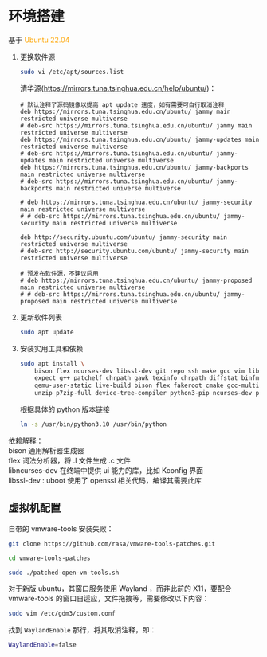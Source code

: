 # 环境搭建

基于 <font color="orange">Ubuntu 22.04</font>  

1. 更换软件源
    ```sh
    sudo vi /etc/apt/sources.list
    ```

     清华源(https://mirrors.tuna.tsinghua.edu.cn/help/ubuntu/)：
    ```
    # 默认注释了源码镜像以提高 apt update 速度，如有需要可自行取消注释
    deb https://mirrors.tuna.tsinghua.edu.cn/ubuntu/ jammy main restricted universe multiverse
    # deb-src https://mirrors.tuna.tsinghua.edu.cn/ubuntu/ jammy main restricted universe multiverse
    deb https://mirrors.tuna.tsinghua.edu.cn/ubuntu/ jammy-updates main restricted universe multiverse
    # deb-src https://mirrors.tuna.tsinghua.edu.cn/ubuntu/ jammy-updates main restricted universe multiverse
    deb https://mirrors.tuna.tsinghua.edu.cn/ubuntu/ jammy-backports main restricted universe multiverse
    # deb-src https://mirrors.tuna.tsinghua.edu.cn/ubuntu/ jammy-backports main restricted universe multiverse
    
    # deb https://mirrors.tuna.tsinghua.edu.cn/ubuntu/ jammy-security main restricted universe multiverse
    # # deb-src https://mirrors.tuna.tsinghua.edu.cn/ubuntu/ jammy-security main restricted universe multiverse
    
    deb http://security.ubuntu.com/ubuntu/ jammy-security main restricted universe multiverse
    # deb-src http://security.ubuntu.com/ubuntu/ jammy-security main restricted universe multiverse
    
    # 预发布软件源，不建议启用
    # deb https://mirrors.tuna.tsinghua.edu.cn/ubuntu/ jammy-proposed main restricted universe multiverse
    # # deb-src https://mirrors.tuna.tsinghua.edu.cn/ubuntu/ jammy-proposed main restricted universe multiverse
    ```


2. 更新软件列表
    ```sh
    sudo apt update
    ```

3. 安装实用工具和依赖
    ```sh
    sudo apt install \
        bison flex ncurses-dev libssl-dev git repo ssh make gcc vim libssl-dev u-boot-tools\
        expect g++ patchelf chrpath gawk texinfo chrpath diffstat binfmt-support liblz4-tool \
        qemu-user-static live-build bison flex fakeroot cmake gcc-multilib g++-multilib \
        unzip p7zip-full device-tree-compiler python3-pip ncurses-dev python3-pyelftools python2
    ```
    
    根据具体的 python 版本链接
    ```sh
    ln -s /usr/bin/python3.10 /usr/bin/python
    ```
    
    

依赖解释：  
bison 通用解析器生成器  
flex 词法分析器，将 .l 文件生成 .c 文件  
libncurses-dev 在终端中提供 ui 能力的库，比如 Kconfig 界面  
libssl-dev : uboot 使用了 openssl 相关代码，编译其需要此库  

## 虚拟机配置

自带的 vmware-tools 安装失败：

```sh
git clone https://github.com/rasa/vmware-tools-patches.git
```

```sh
cd vmware-tools-patches
```

```sh
sudo ./patched-open-vm-tools.sh
```



对于新版 ubuntu，其窗口服务使用 Wayland ，而非此前的 X11，要配合 vmware-tools 的窗口自适应，文件拖拽等，需要修改以下内容：

```sh
sudo vim /etc/gdm3/custom.conf
```

找到 `WaylandEnable` 那行，将其取消注释，即：

```sh
WaylandEnable=false
```





